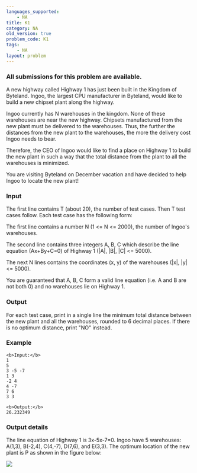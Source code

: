 ```yaml
---
languages_supported:
    - NA
title: K1
category: NA
old_version: true
problem_code: K1
tags:
    - NA
layout: problem
---
```

###  All submissions for this problem are available. 

A new highway called Highway 1 has just been built in the Kingdom of Byteland. Ingoo, the largest CPU manufacturer in Byteland, would like to build a new chipset plant along the highway.

Ingoo currently has N warehouses in the kingdom. None of these warehouses are near the new highway. Chipsets manufactured from the new plant must be delivered to the warehouses. Thus, the further the distances from the new plant to the warehouses, the more the delivery cost Ingoo needs to bear.

Therefore, the CEO of Ingoo would like to find a place on Highway 1 to build the new plant in such a way that the total distance from the plant to all the warehouses is minimized.

You are visiting Byteland on December vacation and have decided to help Ingoo to locate the new plant!

### Input

The first line contains T (about 20), the number of test cases. Then T test cases follow. Each test case has the following form:

The first line contains a number N (1 <= N <= 2000), the number of Ingoo's warehouses.

The second line contains three integers A, B, C which describe the line equation (Ax+By+C=0) of Highway 1 (|A|, |B|, |C| <= 5000).

The next N lines contains the coordinates (x, y) of the warehouses (|x|, |y| <= 5000).

You are guaranteed that A, B, C form a valid line equation (i.e. A and B are not both 0) and no warehouses lie on Highway 1.

### Output

For each test case, print in a single line the minimum total distance between the new plant and all the warehouses, rounded to 6 decimal places. If there is no optimum distance, print "NO" instead.

### Example

```
<b>Input:</b>
1
5
3 -5 -7	
1 3
-2 4
4 -7
7 6
3 3

<b>Output:</b>
26.232349

```
### Output details

The line equation of Highway 1 is 3x-5x-7=0. Ingoo have 5 warehouses: A(1,3), B(-2,4), C(4,-7), D(7,6), and E(3,3). The optimum location of the new plant is P as shown in the figure below:

![](/themes/abessive/images/contests/plant.png)